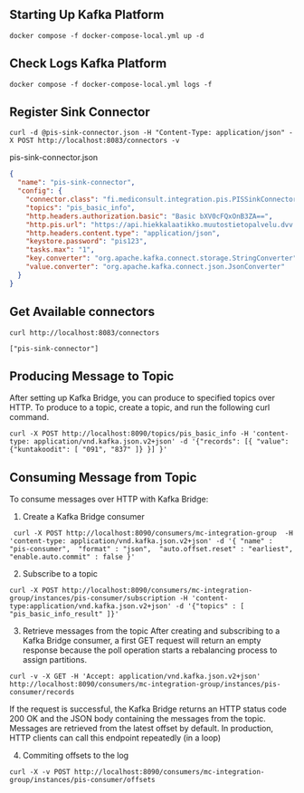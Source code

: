 ## Starting Up Kafka Platform

```shell
docker compose -f docker-compose-local.yml up -d
```

## Check Logs Kafka Platform

```shell
docker compose -f docker-compose-local.yml logs -f
```

## Register Sink Connector

```shell
curl -d @pis-sink-connector.json -H "Content-Type: application/json" -X POST http://localhost:8083/connectors -v
```

pis-sink-connector.json

```json
{
  "name": "pis-sink-connector",
  "config": {
    "connector.class": "fi.mediconsult.integration.pis.PISSinkConnector",
    "topics": "pis_basic_info",
    "http.headers.authorization.basic": "Basic bXV0cFQxOnB3ZA==",
    "http.pis.url": "https://api.hiekkalaatikko.muutostietopalvelu.dvv.fi/api/v1/perustiedot-vko",
    "http.headers.content.type": "application/json",
    "keystore.password": "pis123",
    "tasks.max": "1",
    "key.converter": "org.apache.kafka.connect.storage.StringConverter",
    "value.converter": "org.apache.kafka.connect.json.JsonConverter"
  }
}
```

## Get Available connectors

```shell
curl http://localhost:8083/connectors

["pis-sink-connector"]
```

## Producing Message to Topic

After setting up Kafka Bridge, you can produce to specified topics over HTTP. To produce to a topic, create a topic, and run the following
curl command.

```shell
curl -X POST http://localhost:8090/topics/pis_basic_info -H 'content-type: application/vnd.kafka.json.v2+json' -d '{"records": [{ "value": {"kuntakoodit": [ "091", "837" ]} }] }'
```

## Consuming Message from Topic

To consume messages over HTTP with Kafka Bridge:

1. Create a Kafka Bridge consumer

```shell
 curl -X POST http://localhost:8090/consumers/mc-integration-group  -H 'content-type: application/vnd.kafka.json.v2+json' -d '{ "name" : "pis-consumer",  "format" : "json",  "auto.offset.reset" : "earliest",  "enable.auto.commit" : false }'
```

2. Subscribe to a topic

```shell
curl -X POST http://localhost:8090/consumers/mc-integration-group/instances/pis-consumer/subscription -H 'content-type:application/vnd.kafka.json.v2+json' -d '{"topics" : [ "pis_basic_info_result" ]}'
```

3. Retrieve messages from the topic
   After creating and subscribing to a Kafka Bridge consumer, a first GET request will return an empty response because the poll operation
   starts a rebalancing process to assign partitions.

```shell
curl -v -X GET -H 'Accept: application/vnd.kafka.json.v2+json' http://localhost:8090/consumers/mc-integration-group/instances/pis-consumer/records
```

If the request is successful, the Kafka Bridge returns an HTTP status code 200 OK and the JSON body containing the messages from the topic.
Messages are retrieved from the latest offset by default.
In production, HTTP clients can call this endpoint repeatedly (in a loop)

4. Commiting offsets to the log

```shell
curl -X -v POST http://localhost:8090/consumers/mc-integration-group/instances/pis-consumer/offsets
```